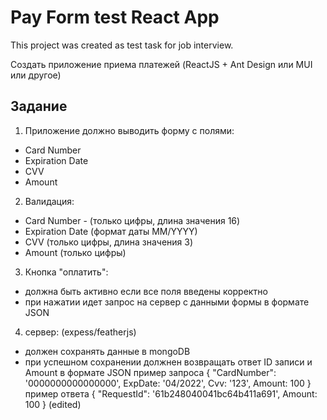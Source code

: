 # Pay Form test React App

This project was created as test task for job interview.

Создать приложение приема платежей (ReactJS + Ant Design или MUI или другое)

## Задание
1) Приложение должно выводить форму с полями:
- Card Number
- Expiration Date
- CVV
- Amount

2) Валидация:
- Card Number - (только цифры, длина значения 16)
- Expiration Date (формат даты MM/YYYY)
- CVV (только цифры, длина значения 3)
- Amount (только цифры)

3) Кнопка "оплатить":
- должна быть активно если все поля введены корректно
- при нажатии идет запрос на сервер с данными формы в формате JSON

4) сервер: (expess/featherjs)
- должен сохранять данные в mongoDB
- при успешном сохранении должнен возвращать ответ ID записи и Amount в формате JSON
  пример запроса { "CardNumber": '0000000000000000', ExpDate: '04/2022', Cvv: '123', Amount: 100 }
  пример ответа { "RequestId": '61b248040041bc64b411a691', Amount: 100 } (edited)
